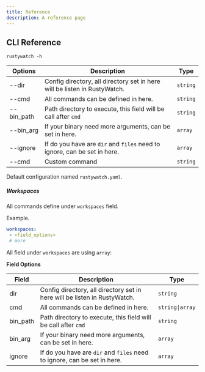 ```yaml
---
title: Reference
description: A reference page
---
```


## CLI Reference

```shell
rustywatch -h
```

| Options    | Description                                                               | Type     |
|------------|---------------------------------------------------------------------------|----------|
| --dir      | Config directory, all directory set in here will be listen in RustyWatch. | `string` |
| --cmd      | All commands can be defined in here.                                      | `string` |
| --bin_path | Path directory to execute, this field will be call after `cmd`            | `string` |
| --bin_arg  | If your binary need more arguments, can be set in here.                   | `array`  |
| --ignore   | If do you have are `dir` and `files` need to ignore, can be set in here.  | `array`  |
| --cmd      | Custom command                                                            | `string` |## Configuration Reference

Default configuration named `rustywatch.yaml`.

##### Workspaces

All commands define under `workspaces` field.

Example.

```yaml
workspaces:
 - <field_options>
 # more
```

All field under `workspaces` are using `array`:

**Field Options**

| Field    | Description                                                               | Type            |
|----------|---------------------------------------------------------------------------|-----------------|
| dir      | Config directory, all directory set in here will be listen in RustyWatch. | `string`        |
| cmd      | All commands can be defined in here.                                      | `string\|array` |
| bin_path | Path directory to execute, this field will be call after `cmd`            | `string`        |
| bin_arg  | If your binary need more arguments, can be set in here.                   | `array`         |
| ignore   | If do you have are `dir` and `files` need to ignore, can be set in here.  | `array`         |

